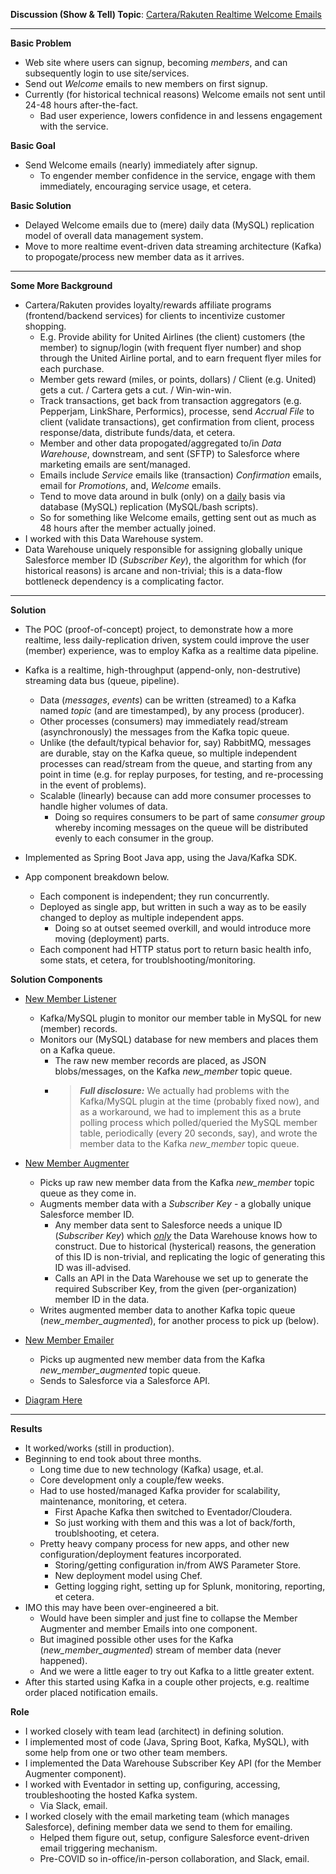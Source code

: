 **Discussion (Show & Tell) Topic**: <ins>Cartera/Rakuten Realtime Welcome Emails</ins>

---

**Basic Problem**
* Web site where users can signup, becoming _members_, and can subsequently login to use site/services.
* Send out _Welcome_ emails to new members on first signup.
* Currently (for historical technical reasons) Welcome emails not sent until 24-48 hours after-the-fact.
  - Bad user experience, lowers confidence in and lessens engagement with the service.

**Basic Goal**
* Send Welcome emails (nearly) immediately after signup.
  - To engender member confidence in the service, engage with them immediately, encouraging service usage, et cetera.  

**Basic Solution**

* Delayed Welcome emails due to (mere) daily data (MySQL) replication model of overall data management system.
* Move to more realtime event-driven data streaming architecture (Kafka) to propogate/process new member data as it arrives.

---

**Some More Background**

* Cartera/Rakuten provides loyalty/rewards affiliate programs (frontend/backend services) for clients to incentivize customer shopping.
  - E.g. Provide ability for United Airlines (the client) customers (the member) to signup/login (with frequent flyer number)
    and shop through the United Airline portal, and to earn frequent flyer miles for each purchase.
  - Member gets reward (miles, or points, dollars) / Client (e.g. United) gets a cut. / Cartera gets a cut. / Win-win-win.
  - Track transactions, get back from transaction aggregators (e.g. Pepperjam, LinkShare, Performics),
    processe, send _Accrual File_ to client (validate transactions), get confirmation from client, process response/data, distribute funds/data, et cetera.
  - Member and other data propogated/aggregated to/in _Data Warehouse_, downstream, and sent (SFTP) to Salesforce where marketing emails are sent/managed.
  - Emails include _Service_ emails like (transaction) _Confirmation_ emails, email for _Promotions_, and, _Welcome_ emails.
  - Tend to move data around in bulk (only) on a <ins>daily</ins> basis via database (MySQL) replication (MySQL/bash scripts).
  - So for something like Welcome emails, getting sent out as much as 48 hours after the member actually joined.
* I worked with this Data Warehouse system.
* Data Warehouse uniquely responsible for assigning globally unique Salesforce member ID (_Subscriber Key_),
  the algorithm for which (for historical reasons) is arcane and non-trivial; this is a data-flow bottleneck dependency is a complicating factor.

---

**Solution**

- The POC (proof-of-concept) project, to demonstrate how a more realtime, less daily-replication driven,
  system could improve the user (member) experience, was to employ Kafka as a realtime data pipeline.

- Kafka is a realtime, high-throughput (append-only, non-destrutive) streaming data bus (queue, pipeline).
  - Data (_messages_, _events_) can be written (streamed) to a Kafka named _topic_ (and are timestamped), by any process (producer).
  - Other processes (consumers) may immediately read/stream (asynchronously) the messages from the Kafka topic queue.
  - Unlike (the default/typical behavior for, say) RabbitMQ, messages are durable, stay on the Kafka queue,
    so multiple independent processes can read/stream from the queue, and starting from any point in time (e.g. for replay purposes,
    for testing, and re-processing in the event of problems).
  - Scalable (linearly) because can add more consumer processes to handle higher volumes of data.
    - Doing so requires consumers to be part of same _consumer group_ whereby incoming messages on the queue
      will be distributed evenly to each consumer in the group.

- Implemented as Spring Boot Java app, using the Java/Kafka SDK.

- App component breakdown below.
  - Each component is independent; they run concurrently.
  - Deployed as single app, but written in such a way as to be easily changed to deploy as multiple independent apps.
    - Doing so at outset seemed overkill, and would introduce more moving (deployment) parts.
  - Each component had HTTP status port to return basic health info, some stats, et cetera, for troublshooting/monitoring.

**Solution Components**

- <ins>New Member Listener</ins>
  - Kafka/MySQL plugin to monitor our member table in MySQL for new (member) records.
  - Monitors our (MySQL) database for new members and places them on a Kafka queue.
    - The raw new member records are placed, as JSON blobs/messages, on the Kafka _new_member_ topic queue.
    - > **_Full disclosure:_** We actually had problems with the Kafka/MySQL plugin at the time (probably fixed now),
      and as a workaround, we had to implement this as a brute polling process which polled/queried the MySQL member table,
      periodically (every 20 seconds, say), and wrote the member data to the Kafka _new_member_ topic queue.

- <ins>New Member Augmenter</ins>
  - Picks up raw new member data from the Kafka _new_member_ topic queue as they come in.
  - Augments member data with a _Subscriber Key_ - a globally unique Salesforce member ID.
    - Any member data sent to Salesforce needs a unique ID (_Subscriber Key_) which <ins>*only*</ins> the Data Warehouse
      knows how to construct. Due to historical (hysterical) reasons, the generation of this ID is non-trivial,
      and replicating the logic of generating this ID was ill-advised.
    - Calls an API in the Data Warehouse we set up to generate the required Subscriber Key,
      from the given (per-organization) member ID in the data.
  - Writes augmented member data to another Kafka topic queue (_new_member_augmented_), for another process to pick up (below).

- <ins>New Member Emailer</ins>
  - Picks up augmented new member data from the Kafka _new_member_augmented_ topic queue.
  - Sends to Salesforce via a Salesforce API.

- <ins><a href="https://github.com/dmichaels/public/blob/master/work/summaries/dig_welcomes/dig_welcomes.png">Diagram Here</a></ins>

---

**Results**
- It worked/works (still in production).
- Beginning to end took about three months.
  - Long time due to new technology (Kafka) usage, et.al.
  - Core development only a couple/few weeks.
  - Had to use hosted/managed Kafka provider for scalability, maintenance, monitoring, et cetera.
    - First Apache Kafka then switched to Eventador/Cloudera.
    - So just working with them and this was a lot of back/forth, troublshooting, et cetera.
  - Pretty heavy company process for new apps, and other new configuration/deployment features incorporated.
    - Storing/getting configuration in/from AWS Parameter Store.
    - New deployment model using Chef.
    - Getting logging right, setting up for Splunk, monitoring, reporting, et cetera.
- IMO this may have been over-engineered a bit.
  - Would have been simpler and just fine to collapse the Member Augmenter and member Emails into one component.
  - But imagined possible other uses for the Kafka (_new_member_augmented_) stream of member data (never happened).
  - And we were a little eager to try out Kafka to a little greater extent.
- After this started using Kafka in a couple other projects, e.g. realtime order placed notification emails.

**Role**
- I worked closely with team lead (architect) in defining solution.
- I implemented most of code (Java, Spring Boot, Kafka, MySQL), with some help from one or two other team members.
- I implemented the Data Warehouse Subscriber Key API (for the Member Augmenter component).
- I worked with Eventador in setting up, configuring, accessing, troubleshooting the hosted Kafka system.
  - Via Slack, email.
- I worked closely with the email marketing team (which manages Salesforce), defining member data we send to them for emailing. 
  - Helped them figure out, setup, configure Salesforce event-driven email triggering mechanism.
  - Pre-COVID so in-office/in-person collaboration, and Slack, email.
